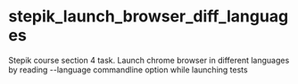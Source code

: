 # stepik_launch_browser_diff_languages
Stepik course section 4 task. Launch chrome browser in different languages by reading --language commandline option while launching tests
